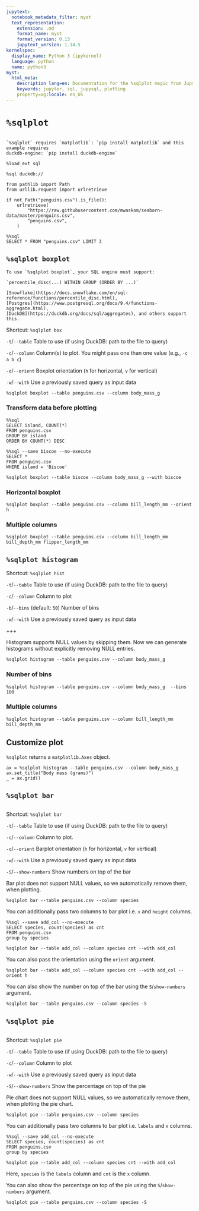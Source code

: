 ```yaml
---
jupytext:
  notebook_metadata_filter: myst
  text_representation:
    extension: .md
    format_name: myst
    format_version: 0.13
    jupytext_version: 1.14.5
kernelspec:
  display_name: Python 3 (ipykernel)
  language: python
  name: python3
myst:
  html_meta:
    description lang=en: Documentation for the %sqlplot magic from JupySQL
    keywords: jupyter, sql, jupysql, plotting
    property=og:locale: en_US
---
```


# `%sqlplot`

```{versionadded} 0.5.2
```


```{note}
`%sqlplot` requires `matplotlib`: `pip install matplotlib` and this example requires
duckdb-engine: `pip install duckdb-engine`
```

```{code-cell} ipython3
%load_ext sql
```

```{code-cell} ipython3
%sql duckdb://
```

```{code-cell} ipython3
from pathlib import Path
from urllib.request import urlretrieve

if not Path("penguins.csv").is_file():
    urlretrieve(
        "https://raw.githubusercontent.com/mwaskom/seaborn-data/master/penguins.csv",
        "penguins.csv",
    )
```

```{code-cell} ipython3
%%sql
SELECT * FROM "penguins.csv" LIMIT 3
```

## `%sqlplot boxplot`


```{note}
To use `%sqlplot boxplot`, your SQL engine must support:

`percentile_disc(...) WITHIN GROUP (ORDER BY ...)`

[Snowflake](https://docs.snowflake.com/en/sql-reference/functions/percentile_disc.html),
[Postgres](https://www.postgresql.org/docs/9.4/functions-aggregate.html),
[DuckDB](https://duckdb.org/docs/sql/aggregates), and others support this.
```

Shortcut: `%sqlplot box`

`-t`/`--table` Table to use (if using DuckDB: path to the file to query)

`-c`/`--column` Column(s) to plot. You might pass one than one value (e.g., `-c a b c`)

`-o`/`--orient` Boxplot orientation (`h` for horizontal, `v` for vertical)

`-w`/`--with` Use a previously saved query as input data

```{code-cell} ipython3
%sqlplot boxplot --table penguins.csv --column body_mass_g
```

### Transform data before plotting

```{code-cell} ipython3
%%sql
SELECT island, COUNT(*)
FROM penguins.csv
GROUP BY island
ORDER BY COUNT(*) DESC
```

```{code-cell} ipython3
%%sql --save biscoe --no-execute
SELECT *
FROM penguins.csv
WHERE island = 'Biscoe'
```

```{code-cell} ipython3
%sqlplot boxplot --table biscoe --column body_mass_g --with biscoe
```

### Horizontal boxplot

```{code-cell} ipython3
%sqlplot boxplot --table penguins.csv --column bill_length_mm --orient h
```

### Multiple columns

```{code-cell} ipython3
%sqlplot boxplot --table penguins.csv --column bill_length_mm bill_depth_mm flipper_length_mm
```

## `%sqlplot histogram`

Shortcut: `%sqlplot hist`

`-t`/`--table` Table to use (if using DuckDB: path to the file to query)

`-c`/`--column` Column to plot

`-b`/`--bins` (default: `50`) Number of bins

`-w`/`--with` Use a previously saved query as input data

+++

Histogram supports NULL values by skipping them. Now we can
generate histograms without explicitly removing NULL entries.

```{code-cell} ipython3
%sqlplot histogram --table penguins.csv --column body_mass_g 
```

### Number of bins

```{code-cell} ipython3
%sqlplot histogram --table penguins.csv --column body_mass_g  --bins 100
```

### Multiple columns

```{code-cell} ipython3
%sqlplot histogram --table penguins.csv --column bill_length_mm bill_depth_mm 
```

## Customize plot

`%sqlplot` returns a `matplotlib.Axes` object.

```{code-cell} ipython3
ax = %sqlplot histogram --table penguins.csv --column body_mass_g 
ax.set_title("Body mass (grams)")
_ = ax.grid()
```
## `%sqlplot bar`

```{versionadded} 0.7.6
```

Shortcut: `%sqlplot bar`

`-t`/`--table` Table to use (if using DuckDB: path to the file to query)

`-c`/`--column` Column to plot.

`-o`/`--orient` Barplot orientation (`h` for horizontal, `v` for vertical)

`-w`/`--with` Use a previously saved query as input data

`-S`/`--show-numbers` Show numbers on top of the bar

Bar plot does not support NULL values, so we automatically remove them, when plotting.

```{code-cell} ipython3
%sqlplot bar --table penguins.csv --column species 
```

You can additionally pass two columns to bar plot i.e. `x` and `height` columns.

```{code-cell} ipython3
%%sql --save add_col --no-execute
SELECT species, count(species) as cnt
FROM penguins.csv
group by species
```

```{code-cell} ipython3
%sqlplot bar --table add_col --column species cnt --with add_col
```

You can also pass the orientation using the `orient` argument.

```{code-cell} ipython3
%sqlplot bar --table add_col --column species cnt --with add_col --orient h
``` 

You can also show the number on top of the bar using the `S`/`show-numbers` argument.

```{code-cell} ipython3
%sqlplot bar --table penguins.csv --column species -S
```

## `%sqlplot pie`

```{versionadded} 0.7.6
```

Shortcut: `%sqlplot pie`

`-t`/`--table` Table to use (if using DuckDB: path to the file to query)

`-c`/`--column` Column to plot

`-w`/`--with` Use a previously saved query as input data

`-S`/`--show-numbers` Show the percentage on top of the pie

Pie chart does not support NULL values, so we automatically remove them, when plotting the pie chart.

```{code-cell} ipython3
%sqlplot pie --table penguins.csv --column species
```

You can additionally pass two columns to bar plot i.e. `labels` and `x` columns.

```{code-cell} ipython3
%%sql --save add_col --no-execute
SELECT species, count(species) as cnt
FROM penguins.csv
group by species
```

```{code-cell} ipython3
%sqlplot pie --table add_col --column species cnt --with add_col
```
Here, `species` is the `labels` column and `cnt` is the `x` column.


You can also show the percentage on top of the pie using the `S`/`show-numbers` argument.

```{code-cell} ipython3
%sqlplot pie --table penguins.csv --column species -S
```